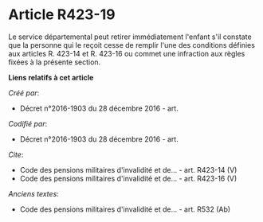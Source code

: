 # Article R423-19

Le service départemental peut retirer immédiatement l'enfant s'il constate que la personne qui le reçoit cesse de remplir
l'une des conditions définies aux articles R. 423-14 et R. 423-16 ou commet une infraction aux règles fixées à la présente
section.

**Liens relatifs à cet article**

_Créé par_:

  - Décret n°2016-1903 du 28 décembre 2016 - art.

_Codifié par_:

  - Décret n°2016-1903 du 28 décembre 2016 - art.

_Cite_:

  - Code des pensions militaires d'invalidité et de... - art. R423-14 (V)
  - Code des pensions militaires d'invalidité et de... - art. R423-16 (V)

_Anciens textes_:

  - Code des pensions militaires d'invalidité et de... - art. R532 (Ab)
